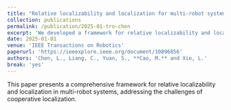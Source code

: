 ```yaml
---
title: "Relative localizability and localization for multi-robot systems"
collection: publications
permalink: /publication/2025-01-tro-chen
excerpt: 'We developed a framework for relative localizability and localization in multi-robot systems.'
date: 2025-01-01
venue: 'IEEE Transactions on Robotics'
paperurl: 'https://ieeexplore.ieee.org/document/10896856'
authors: 'Chen, L., Liang, C., Yuan, S., **Cao, M.** and Xie, L.'
break: 'yes'
---
```


This paper presents a comprehensive framework for relative localizability and localization in multi-robot systems, addressing the challenges of cooperative localization. 